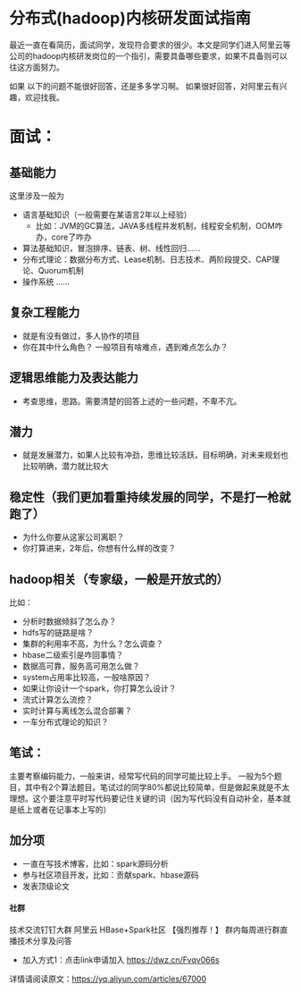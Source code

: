 # 分布式(hadoop)内核研发面试指南

最近一直在看简历，面试同学，发现符合要求的很少。本文是同学们进入阿里云等公司的hadoop内核研发岗位的一个指引，需要具备哪些要求，如果不具备则可以往这方面努力。

如果 以下的问题不能很好回答，还是多多学习啊。 如果很好回答，对阿里云有兴趣，欢迎找我。

# 面试：
## 基础能力
这里涉及一般为
- 语言基础知识（一般需要在某语言2年以上经验）
  - 比如：JVM的GC算法，JAVA多线程并发机制，线程安全机制，OOM咋办，core了咋办
- 算法基础知识，冒泡排序、链表、树、线性回归……
- 分布式理论：数据分布方式、Lease机制、日志技术、两阶段提交、CAP理论、Quorum机制
- 操作系统
……

## 复杂工程能力
- 就是有没有做过，多人协作的项目
- 你在其中什么角色？ 一般项目有啥难点，遇到难点怎么办？

##  逻辑思维能力及表达能力
-  考查思维，思路。需要清楚的回答上述的一些问题，不卑不亢。

## 潜力
- 就是发展潜力，如果人比较有冲劲，思维比较活跃，目标明确，对未来规划也比较明确，潜力就比较大

## 稳定性（我们更加看重持续发展的同学，不是打一枪就跑了）
- 为什么你要从这家公司离职？
- 你打算进来，2年后，你想有什么样的改变？

## hadoop相关（专家级，一般是开放式的）
比如：
- 分析时数据倾斜了怎么办？
- hdfs写的链路是啥？
- 集群的利用率不高，为什么？怎么调查？
- hbase二级索引是咋回事情？
- 数据高可靠，服务高可用怎么做？
- system占用率比较高，一般啥原因？
- 如果让你设计一个spark，你打算怎么设计？
- 流式计算怎么流控？
- 实时计算与离线怎么混合部署？
- 一车分布式理论的知识？

## 笔试：
主要考察编码能力，一般来讲，经常写代码的同学可能比较上手。
一般为5个题目，其中有2个算法题目。笔试过的同学80%都说比较简单，但是做起来就是不太理想。这个要注意平时写代码要记住关键的词（因为写代码没有自动补全，基本就是纸上或者在记事本上写的）


## 加分项
- 一直在写技术博客，比如：spark源码分析
- 参与社区项目开发，比如：贡献spark、hbase源码
- 发表顶级论文

#### 社群
技术交流钉钉大群 阿里云 HBase+Spark社区 【强烈推荐！】 群内每周进行群直播技术分享及问答
- 加入方式1：点击link申请加入 https://dwz.cn/Fvqv066s

详情请阅读原文：https://yq.aliyun.com/articles/67000
